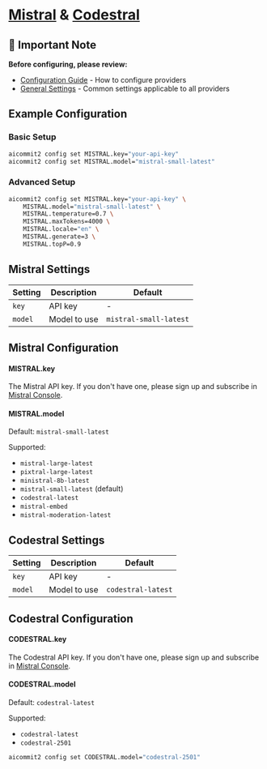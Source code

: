 # <a href="https://mistral.ai/" target="_blank">Mistral</a> & <a href="https://mistral.ai/news/codestral" target="_blank">Codestral</a>

## 📌 Important Note

**Before configuring, please review:**

- [Configuration Guide](../../README.md#configuration) - How to configure providers
- [General Settings](../../README.md#general-settings) - Common settings applicable to all providers

## Example Configuration

### Basic Setup

```sh
aicommit2 config set MISTRAL.key="your-api-key"
aicommit2 config set MISTRAL.model="mistral-small-latest"
```

### Advanced Setup

```sh
aicommit2 config set MISTRAL.key="your-api-key" \
    MISTRAL.model="mistral-small-latest" \
    MISTRAL.temperature=0.7 \
    MISTRAL.maxTokens=4000 \
    MISTRAL.locale="en" \
    MISTRAL.generate=3 \
    MISTRAL.topP=0.9
```

## Mistral Settings

| Setting | Description  | Default            |
| ------- | ------------ | ------------------ |
| `key`   | API key      | -                  |
| `model` | Model to use | `mistral-small-latest` |

## Mistral Configuration

#### MISTRAL.key

The Mistral API key. If you don't have one, please sign up and subscribe in [Mistral Console](https://console.mistral.ai/).

#### MISTRAL.model

Default: `mistral-small-latest`

Supported:

- `mistral-large-latest` 
- `pixtral-large-latest` 
- `ministral-8b-latest` 
- `mistral-small-latest` (default)
- `codestral-latest` 
- `mistral-embed` 
- `mistral-moderation-latest` 

## Codestral Settings

| Setting | Description  | Default            |
| ------- | ------------ | ------------------ |
| `key`   | API key      | -                  |
| `model` | Model to use | `codestral-latest` |

## Codestral Configuration

#### CODESTRAL.key

The Codestral API key. If you don't have one, please sign up and subscribe in [Mistral Console](https://console.mistral.ai/codestral).

#### CODESTRAL.model

Default: `codestral-latest`

Supported:

- `codestral-latest`
- `codestral-2501`

```sh
aicommit2 config set CODESTRAL.model="codestral-2501"
```
